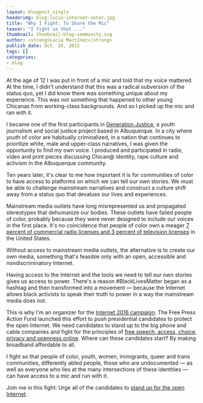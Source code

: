 ```yaml
---
layout: blogpost_single
headerimg: blog-lucia-internet-voter.jpg
title: "Why I Fight: To Share the Mic"
teaser: "I fight so that ..."
thumbnail: thumbnail-blog-community.svg
author: <strong>Lucia Martínez</strong>
publish_date: Oct. 26, 2015
tags: []
categories:
- blog
---
```

At the age of 12 I was put in front of a mic and told that my voice mattered. At the time, I didn't understand that this was a radical subversion of the status quo, yet I did know there was something unique about my experience. This was not something that happened to other young Chicanas from working-class backgrounds. And so I picked up the mic and ran with it. 

I became one of the first participants in [Generation Justice](http://www.generationjustice.org/), a youth journalism and social justice project based in Albuquerque. In a city where youth of color are habitually criminalized, in a nation that continues to prioritize white, male and upper-class narratives, I was given the opportunity to find my own voice. I produced and participated in radio, video and print pieces discussing Chican@ identity, rape culture and activism in the Albuquerque community.

Ten years later, it's clear to me how important it is for communities of color to have access to platforms on which we can tell our own stories. We must be able to challenge mainstream narratives and construct a culture shift away from a status quo that devalues our lives and experiences.

Mainstream media outlets have long misrepresented us and propagated stereotypes that dehumanize our bodies. These outlets have failed people of color, probably because they were never designed to include our voices in the first place. It's no coincidence that people of color own a meager [7 percent of commercial radio licenses and 3 percent of television licenses](http://www.freepress.net/diversity-media-ownership) in the United States.

Without access to mainstream media outlets, the alternative is to create our own media, something that's feasible only with an open, accessible and nondiscriminatory Internet. 

Having access to the Internet and the tools we need to tell our own stories gives us access to power. There's a reason #BlackLivesMatter began as a hashtag and then transformed into a movement &mdash; because the Internet allows black activists to speak their truth to power in a way the mainstream media does not. 

This is why I'm an organizer for the [Internet 2016 campaign](https://internet2016.net). The Free Press Action Fund launched this effort to push presidential candidates to protect the open Internet. We need candidates to stand up to the big phone and cable companies and fight for the principles of [free speech, access, choice, privacy and openness online](https://internet2016.net/policyplatform/). Where can these candidates start? By making broadband affordable to all.

I fight so that people of color, youth, women, immigrants, queer and trans communities, differently abled people, those who are undocumented &mdash; as well as everyone who lies at the many intersections of these identities &mdash; can have access to a mic and run with it. 

Join me in this fight: Urge all of the candidates to [stand up for the open Internet](http://act.freepress.net/sign/internet_2016_nn/?source=2016blog).

